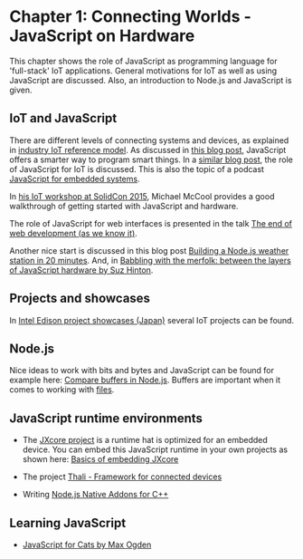 # Chapter 1: Connecting Worlds - JavaScript on Hardware

This chapter shows the role of JavaScript as programming language for 'full-stack' IoT applications. General motivations for IoT as well as using JavaScript are discussed. Also, an introduction to Node.js and JavaScript is given.

## IoT and JavaScript

There are different levels of connecting systems and devices, as explained in [industry IoT reference model](http://cdn.iotwf.com/resources/72/IoT_Reference_Model_04_June_2014.pdf). As discussed in [this blog post](http://radar.oreilly.com/2015/06/the-smartest-way-to-program-smart-things-node-js.html), JavaScript offers a smarter way to program smart things. In a [similar blog post](https://blog.jscrambler.com/javascript-the-perfect-language-for-the-internet-of-things-iot/), the role of JavaScript for IoT is discussed.
This is also the topic of a podcast [JavaScript for embedded systems](https://www.oreilly.com/ideas/peter-hoddie-on-javascript-for-embedded-systems).

In [his IoT workshop at SolidCon 2015](http://cdn.oreillystatic.com/en/assets/1/event/127/Programming%20the%20Internet%20of%20Things%20with%20Node_js%20and%20HTML5%20Presentation.pdf), Michael McCool provides a good walkthrough of getting started with JavaScript and hardware.

The role of JavaScript for web interfaces is presented in the talk [The end of web development (as we know it)](http://www.slideshare.net/TechnicalMachine/tessel-the-end-of-web-development-as-we-know-it/15-The_Internet_of_Thingswill_be).

Another nice start is discussed in this blog post [Building a Node.js weather station in 20 minutes](https://www.oreilly.com/ideas/conquer-the-internet-of-things-in-20-minutes). And, in [Babbling with the merfolk: between the layers of JavaScript hardware by Suz Hinton](https://vimeo.com/129003513).

## Projects and showcases

In [Intel Edison project showcases (Japan)](http://edison-lab.jp/) several IoT projects can be found.

## Node.js

Nice ideas to work with bits and bytes and JavaScript can be found for example here: [Compare buffers in Node.js](http://stackoverflow.com/questions/30701220/how-to-compare-buffer-objects-in-nodejs). Buffers are important when it comes to working with [files](https://nodejs.org/api/fs.html).

## JavaScript runtime environments

* The [JXcore project](https://github.com/jxcore/jxcore/) is a runtime hat is optimized for an embedded device. You can embed this JavaScript runtime in your own projects as shown here: [Basics of embedding JXcore](https://github.com/jxcore/jxcore/blob/master/doc/native/Embedding_Basics.md)

* The project [Thali - Framework for connected devices](http://thaliproject.org/)

* Writing [Node.js Native Addons for C++](https://nodejs.org/api/addons.html)

## Learning JavaScript

* [JavaScript for Cats by Max Ogden](http://jsforcats.com/)
